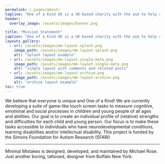 ```yaml
---
permalink: /_pages/about/
tagline: "One of a Kind UK is a UK-based charity with the aim to help children and young people to reach their potential. We combine approaches from developmental psychology and neuroscience to identify and foster strengths and talents and develop targeted support for difficulties."
header:
  overlay_image: /assets/images/banner.png

title: "Mission Statement"
caption: "One of a Kind UK is a UK-based charity with the aim to help children and young people to reach their potential. We combine approaches from developmental psychology and neuroscience to identify and foster strengths and talents and develop targeted support for difficulties."
layouts_gallery:
  - url: /assets/images/mm-layout-splash.png
    image_path: /assets/images/mm-layout-splash.png
    alt: "splash layout example"
  - url: /assets/images/mm-layout-single-meta.png
    image_path: /assets/images/mm-layout-single-meta.png
    alt: "single layout with comments and related posts"
  - url: /assets/images/mm-layout-archive.png
    image_path: /assets/images/mm-layout-archive.png
    alt: "archive layout example"
toc: true
---
```


We believe that everyone is unique and One of a Kind! We are currently developing a suite of game-like touch screen tasks to measure cognitive, emotional and social processes in children and young people of all ages and abilities. Our goal is to create an individual profile of (relative) strengths and difficulties for each child and young person. Our focus is to make these tasks accessible to individuals who have neurodevelopmental conditions, learning disabilities and/or intellectual disability. This project is funded by the Simons Foundation for Autism Research (SFARI)

<!-- [Install the Theme]({{ "/docs/quick-start-guide/" | relative_url }}){: .btn .btn--success .btn--large} -->

---

Minimal Mistakes is designed, developed, and maintained by Michael Rose. Just another boring, tattooed, designer from Buffalo New York.